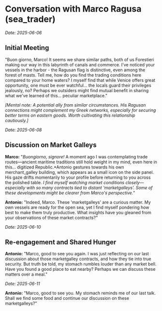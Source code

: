 # Conversation with Marco Ragusa (sea_trader)

*Date: 2025-06-06*

## Initial Meeting

"Buon giorno, Marco! It seems we share similar paths, both of us Forestieri making our way in this labyrinth of canals and commerce. I've noticed your vessels in the harbor - the Ragusan flag is distinctive, even among the forest of masts. Tell me, how do you find the trading conditions here compared to your home waters? I myself find that while Venice offers great opportunity, one must be ever watchful... the locals guard their privileges jealously, no? Perhaps we outsiders might find mutual benefit in sharing what we've learned of this... peculiar marketplace."

*[Mental note: A potential ally from similar circumstances. His Ragusan connections might complement my Greek networks, especially for securing better terms on eastern goods. Worth cultivating this relationship cautiously.]*

*Date: 2025-06-08*

## Discussion on Market Galleys

**Marco:** "*Buongiorno, signore!* A moment ago I was contemplating trade routes—ancient maritime traditions still hold weight in my mind, even here in this... digitized Republic.*Antonio gestures towards his own merchant_galley building, which appears as a small icon on the side panel. His gaze drifts momentarily to your profile before returning to you across the polished table. *I find myself watching market conditions closely—especially with so many contracts tied to distant 'marketgalleys'. Some of these developments might be clearer from Marco's perspective.*"

**Antonio:** "Indeed, Marco. These 'marketgalleys' are a curious matter. My own vessels are ready for the open sea, yet I find myself pondering how best to make them truly productive. What insights have you gleaned from your observations of these market contracts?"

*Date: 2025-06-10*

## Re-engagement and Shared Hunger

**Antonio:** "Marco, good to see you again. I was just reflecting on our last discussion about those marketgalley contracts, and how they tie into true security. But truth be told, my stomach rumbles louder than any market bell. Have you found a good place to eat nearby? Perhaps we can discuss these matters over a meal."

*Date: 2025-06-11*

**Antonio:** "Marco, good to see you. My stomach reminds me of our last talk. Shall we find some food and continue our discussion on these marketgalleys?"
